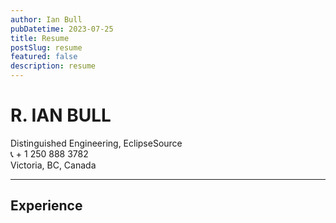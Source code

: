 ```yaml
---
author: Ian Bull
pubDatetime: 2023-07-25
title: Resume
postSlug: resume
featured: false
description: resume
---
```


# R. IAN BULL

Distinguished Engineering, EclipseSource \
📞 + 1 250 888 3782 \
Victoria, BC, Canada

---

## Experience
